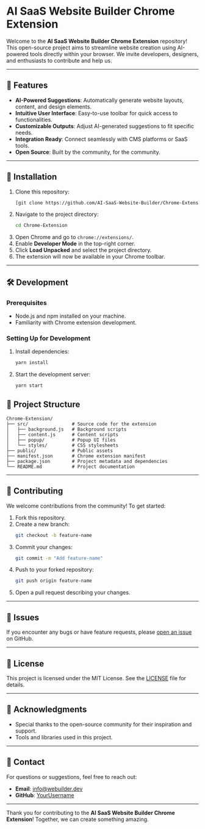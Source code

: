 # AI SaaS Website Builder Chrome Extension

Welcome to the **AI SaaS Website Builder Chrome Extension** repository! This open-source project aims to streamline website creation using AI-powered tools directly within your browser. We invite developers, designers, and enthusiasts to contribute and help us.

---

## 🚀 Features
- **AI-Powered Suggestions**: Automatically generate website layouts, content, and design elements.
- **Intuitive User Interface**: Easy-to-use toolbar for quick access to functionalities.
- **Customizable Outputs**: Adjust AI-generated suggestions to fit specific needs.
- **Integration Ready**: Connect seamlessly with CMS platforms or SaaS tools.
- **Open Source**: Built by the community, for the community.

---

## 🔧 Installation

1. Clone this repository:
   ```bash
   [git clone https://github.com/AI-SaaS-Website-Builder/Chrome-Extension.git
   ```
2. Navigate to the project directory:
   ```bash
   cd Chrome-Extension
   ```
3. Open Chrome and go to `chrome://extensions/`.
4. Enable **Developer Mode** in the top-right corner.
5. Click **Load Unpacked** and select the project directory.
6. The extension will now be available in your Chrome toolbar.

---

## 🛠️ Development

### Prerequisites
- Node.js and npm installed on your machine.
- Familiarity with Chrome extension development.

### Setting Up for Development
1. Install dependencies:
   ```bash
   yarn install
   ```
2. Start the development server:
   ```bash
   yarn start
   ```

## 📂 Project Structure

```plaintext
Chrome-Extension/
├── src/                # Source code for the extension
│   ├── background.js   # Background scripts
│   ├── content.js      # Content scripts
│   ├── popup/          # Popup UI files
│   └── styles/         # CSS stylesheets
├── public/             # Public assets
├── manifest.json       # Chrome extension manifest
├── package.json        # Project metadata and dependencies
└── README.md           # Project documentation
```

---

## 🤝 Contributing
We welcome contributions from the community! To get started:

1. Fork this repository.
2. Create a new branch:
   ```bash
   git checkout -b feature-name
   ```
3. Commit your changes:
   ```bash
   git commit -m "Add feature-name"
   ```
4. Push to your forked repository:
   ```bash
   git push origin feature-name
   ```
5. Open a pull request describing your changes.

---

## 🐛 Issues
If you encounter any bugs or have feature requests, please [open an issue](https://github.com/AI-SaaS-Website-Builder/Chrome-Extension/issues) on GitHub.

---

## 📜 License
This project is licensed under the MIT License. See the [LICENSE](LICENSE) file for details.

---

## 🌟 Acknowledgments
- Special thanks to the open-source community for their inspiration and support.
- Tools and libraries used in this project.

---

## 💬 Contact
For questions or suggestions, feel free to reach out:
- **Email**: info@webuilder.dev
- **GitHub**: [YourUsername](https://github.com/AI-SaaS-Website-Builder)

---

Thank you for contributing to the **AI SaaS Website Builder Chrome Extension**! Together, we can create something amazing.

